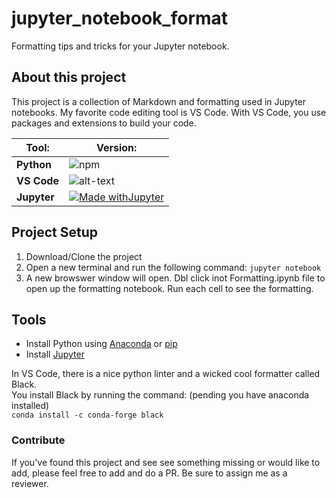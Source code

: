 # jupyter_notebook_format

Formatting tips and tricks for your Jupyter notebook.

## About this project

This project is a collection of Markdown and formatting used in Jupyter notebooks.
My favorite code editing tool is VS Code. With VS Code, you use packages and extensions to build your code.

| Tool:       | Version:                                                                                                                                 |
|-------------|------------------------------------------------------------------------------------------------------------------------------------------|
| **Python**  | ![npm](https://img.shields.io/static/v1?label=Python&message=3&color=green&logo=Python&style=for-the-badge)                        |
| **VS Code** | ![alt-text](https://img.shields.io/badge/VS_CODE-1.52-BrightGreen?style=for-the-badge&logo=Visual-Studio-Code)                                |
| **Jupyter** | [![Made withJupyter](https://img.shields.io/badge/Made%20with-Jupyter-orange?style=for-the-badge&logo=Jupyter)](https://jupyter.org/try) |


## Project Setup

1. Download/Clone the project
2. Open a new terminal and run the following command: `jupyter notebook`
3. A new browswer window will open. Dbl click inot Formatting.ipynb file to open up the formatting notebook. Run each cell to see the formatting.

## Tools

* Install Python using [Anaconda](https://docs.anaconda.com/anaconda/install/) or [pip](https://pip.pypa.io/en/stable/reference/pip_install)
* Install [Jupyter](https://jupyter.org/install)

In VS Code, there is a nice python linter and a wicked cool formatter called Black.\
You install Black by running the command: (pending you have anaconda installed) \
`conda install -c conda-forge black`

### Contribute

If you've found this project and see see something missing or would like to add, please feel free to add and do a PR. Be sure to assign me as a reviewer.
